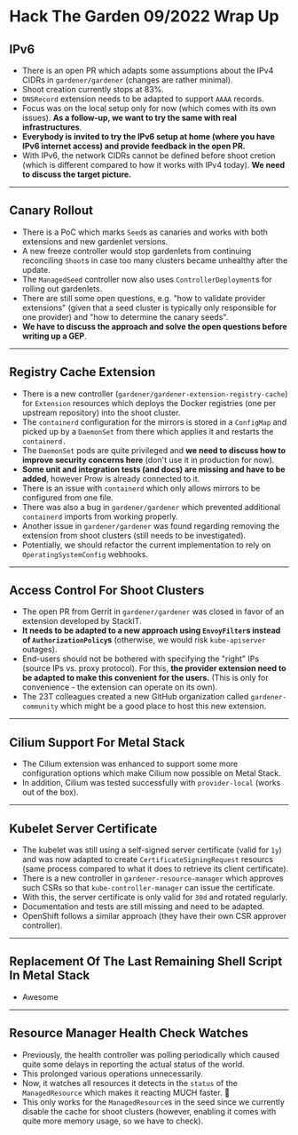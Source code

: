 # Hack The Garden 09/2022 Wrap Up

## IPv6

- There is an open PR which adapts some assumptions about the IPv4 CIDRs in `gardener/gardener` (changes are rather minimal).
- Shoot creation currently stops at 83%.
- `DNSRecord` extension needs to be adapted to support `AAAA` records.
- Focus was on the local setup only for now (which comes with its own issues). **As a follow-up, we want to try the same with real infrastructures**.
- **Everybody is invited to try the IPv6 setup at home (where you have IPv6 internet access) and provide feedback in the open PR.**
- With IPv6, the network CIDRs cannot be defined before shoot cretion (which is different compared to how it works with IPv4 today). **We need to discuss the target picture.**

<hr />

## Canary Rollout

- There is a PoC which marks `Seed`s as canaries and works with both extensions and new gardenlet versions.
- A new freeze controller would stop gardenlets from continuing reconciling `Shoot`s in case too many clusters became unhealthy after the update.
- The `ManagedSeed` controller now also uses `ControllerDeployment`s for rolling out gardenlets.
- There are still some open questions, e.g. "how to validate provider extensions" (given that a seed cluster is typically only responsible for one provider) and "how to determine the canary seeds".
- **We have to discuss the approach and solve the open questions before writing up a GEP**.

<hr />

## Registry Cache Extension

- There is a new controller (`gardener/gardener-extension-registry-cache`) for `Extension` resources which deploys the Docker registries (one per upstream repository) into the shoot cluster.
- The `containerd` configuration for the mirrors is stored in a `ConfigMap` and picked up by a `DaemonSet` from there which applies it and restarts the `containerd.`
- The `DaemonSet` pods are quite privileged and **we need to discuss how to improve security concerns here** (don't use it in production for now).
- **Some unit and integration tests (and docs) are missing and have to be added**, however Prow is already connected to it.
- There is an issue with `containerd` which only allows mirrors to be configured from one file.
- There was also a bug in `gardener/gardener` which prevented additional `containerd` imports from working properly.
- Another issue in `gardener/gardener` was found regarding removing the extension from shoot clusters (still needs to be investigated).
- Potentially, we should refactor the current implementation to rely on `OperatingSystemConfig` webhooks.

<hr />

## Access Control For Shoot Clusters

- The open PR from Gerrit in `gardener/gardener` was closed in favor of an extension developed by StackIT.
- **It needs to be adapted to a new approach using `EnvoyFilter`s instead of `AuthorizationPolicy`s** (otherwise, we would risk `kube-apiserver` outages).
- End-users should not be bothered with specifying the "right" IPs (source IPs vs. proxy protocol). For this, **the provider extension need to be adapted to make this convenient for the users.** (This is only for convenience - the extension can operate on its own).
- The 23T colleagues created a new GitHub organization called `gardener-community` which might be a good place to host this new extension.

<hr />

## Cilium Support For Metal Stack

- The Cilium extension was enhanced to support some more configuration options which make Cilium now possible on Metal Stack.
- In addition, Cilium was tested successfully with `provider-local` (works out of the box).

<hr />

## Kubelet Server Certificate

- The kubelet was still using a self-signed server certificate (valid for `1y`) and was now adapted to create `CertificateSigningRequest` resourcs (same process compared to what it does to retrieve its client certificate).
- There is a new controller in `gardener-resource-manager` which approves such CSRs so that `kube-controller-manager` can issue the certificate.
- With this, the server certificate is only valid for `30d` and rotated regularly.
- Documentation and tests are still missing and need to be adapted.
- OpenShift follows a similar approach (they have their own CSR approver controller).

<hr />

## Replacement Of The Last Remaining Shell Script In Metal Stack

- Awesome

<hr />

## Resource Manager Health Check Watches

- Previously, the health controller was polling periodically which caused quite some delays in reporting the actual status of the world.
- This prolonged various operations unnecessarily.
- Now, it watches all resources it detects in the `status` of the `ManagedResource` which makes it reacting MUCH faster. 🎉
- This only works for the `ManagedResource`s in the seed since we currently disable the cache for shoot clusters (however, enabling it comes with quite more memory usage, so we have to check).
